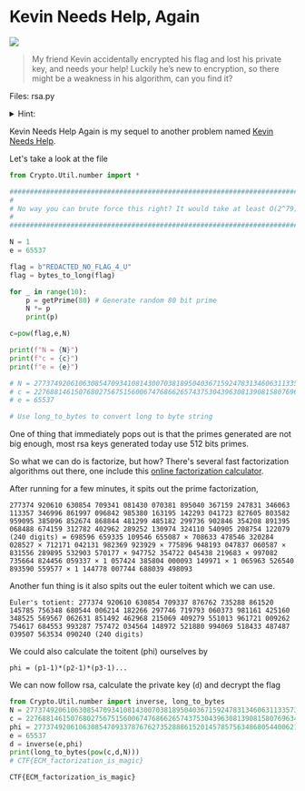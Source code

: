 # Kevin Needs Help, Again
![](https://img.shields.io/badge/category-crypto-blue)

> My friend Kevin accidentally encrypted his flag and lost his private key, and needs your help! Luckily he’s new to encryption, so there might be a weakness in his algorithm, can you find it?

Files: rsa.py

<details>
<summary>Hint:</summary>
Being a competitive programmer, Kevin only knew how to generate primes in O(nloglogn), and Kevin does not have much time to create this key meaning he can only run his prime generation in a short amount of time.
</details>


Kevin Needs Help Again is my sequel to another problem named [Kevin Needs Help](https://dmoj.ca/problem/kevin).

Let's take a look at the file

```python
from Crypto.Util.number import *

##################################################################################################################################
#																																 #
# No way you can brute force this right? It would take at least O(2^79) to brute force. It's absolutely secure, right? right?... #
#																																 #
##################################################################################################################################

N = 1
e = 65537

flag = b"REDACTED_NO_FLAG_4_U"
flag = bytes_to_long(flag)

for _ in range(10):
	p = getPrime(80) # Generate random 80 bit prime
	N *= p
	print(p)

c=pow(flag,e,N)

print(f"N = {N}")
print(f"c = {c}")
print(f"e = {e}")

# N = 277374920610630854709341081430070381895040367159247831346063113357346996861997096842985380163195142293041723827605803582959095385096852674868844481299485182299736902846354208891395068488674159312782402962289252130974324110540905208754122079
# c = 227688146150768027567515600674768662657437530439630813908158076963410580173896425412413514242614358728441978777344374383817175868212259820714403179898822987968118941373698837582673721817151521946975147944057562441390161724883072568806497785
# e = 65537

# Use long_to_bytes to convert long to byte string
```

One of thing that immediately pops out is that the primes generated are not big enough, most rsa keys generated today use 512 bits primes.

So what we can do is factorize, but how? There's several fast factorization algorithms out there, one include this [online factorization calculator](https://www.alpertron.com.ar/ECM.HTM).

After running for a few minutes, it spits out the prime factorization,

```
277374 920610 630854 709341 081430 070381 895040 367159 247831 346063 113357 346996 861997 096842 985380 163195 142293 041723 827605 803582 959095 385096 852674 868844 481299 485182 299736 902846 354208 891395 068488 674159 312782 402962 289252 130974 324110 540905 208754 122079 (240 digits) = 698596 659335 109546 655087 × 708633 478546 320284 028527 × 712171 042131 982369 923929 × 775896 948193 047837 060587 × 831556 289895 532903 570177 × 947752 354722 045438 219683 × 997082 735664 824456 059337 × 1 057424 385804 000093 149971 × 1 065963 526540 893590 559577 × 1 144778 007744 688039 498093
```

Another fun thing is it also spits out the euler toitent which we can use.

```
Euler's totient: 277374 920610 630854 709337 876762 735288 861520 145785 756348 680544 006214 182266 297746 719793 060373 981161 425160 348525 569567 062631 851492 462968 215069 409279 551013 961721 009262 754617 684553 993287 757472 034564 148972 521880 994069 518433 487487 039507 563534 090240 (240 digits)
```

We could also calculate the toitent (phi) ourselves by

```
phi = (p1-1)*(p2-1)*(p3-1)...
```

We can now follow rsa, calculate the private key (`d`) and decrypt the flag

```python
from Crypto.Util.number import inverse, long_to_bytes
N = 277374920610630854709341081430070381895040367159247831346063113357346996861997096842985380163195142293041723827605803582959095385096852674868844481299485182299736902846354208891395068488674159312782402962289252130974324110540905208754122079
c = 227688146150768027567515600674768662657437530439630813908158076963410580173896425412413514242614358728441978777344374383817175868212259820714403179898822987968118941373698837582673721817151521946975147944057562441390161724883072568806497785
phi = 277374920610630854709337876762735288861520145785756348680544006214182266297746719793060373981161425160348525569567062631851492462968215069409279551013961721009262754617684553993287757472034564148972521880994069518433487487039507563534090240
e = 65537
d = inverse(e,phi)
print(long_to_bytes(pow(c,d,N)))
# CTF{ECM_factorization_is_magic}
```

`CTF{ECM_factorization_is_magic}`
